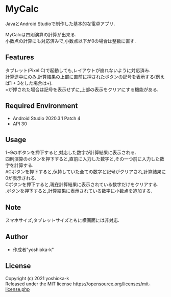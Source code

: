 # MyCalc

JavaとAndroid Studioで制作した基本的な電卓アプリ.

MyCalcは四則演算の計算が出来る.<br>
小数点の計算にも対応済みで,小数点以下が0の場合は整数に直す.<br>

## Features

タブレット(Pixel C)で起動しても,レイアウトが崩れないように対応済み.<br>
計算途中にのみ,計算結果の上部に直前に押されたボタンの記号を表示する(例えば1 + 3をした場合は+).<br>
=が押された場合は記号を表示せずに,上部の表示をクリアにする機能がある.<br>

## Required Environment

* Android Studio 2020.3.1 Patch 4
* API 30

## Usage

1~9のボタンを押下すると,対応した数字が計算結果に表示される.<br>
四則演算のボタンを押下すると,直前に入力した数字と,その一つ前に入力した数字を計算する.<br>
ACボタンを押下すると,保持していた全ての数字と記号がクリアされ,計算結果に0が表示される.<br>
Cボタンを押下すると,現在計算結果に表示されている数字だけをクリアする.<br>
.ボタンを押下すると,計算結果に表示されている数字に小数点を追加する.<br>

## Note

スマホサイズ,タブレットサイズともに横画面には非対応.<br>

## Author

* 作成者"yoshioka-k"<br>

## License

Copyright (c) 2021 yoshioka-k<br>
Released under the MIT license
https://opensource.org/licenses/mit-license.php


